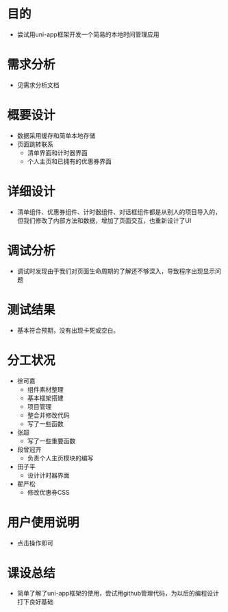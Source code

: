 # 目的
+ 尝试用uni-app框架开发一个简易的本地时间管理应用

# 需求分析
+ 见需求分析文档

# 概要设计
+ 数据采用缓存和简单本地存储
+ 页面跳转联系
	+ 清单界面和计时器界面
	+ 个人主页和已拥有的优惠券界面
	

# 详细设计
+ 清单组件、优惠券组件、计时器组件、对话框组件都是从别人的项目导入的，但我们修改了内部方法和数据，增加了页面交互，也重新设计了UI

# 调试分析
+ 调试时发现由于我们对页面生命周期的了解还不够深入，导致程序出现显示问题

# 测试结果
+ 基本符合预期，没有出现卡死或空白。
# 分工状况
+ 徐可嘉
	+ 组件素材整理
	+ 基本框架搭建
	+ 项目管理
	+ 整合并修改代码
	+ 写了一些函数
+ 张超
	+ 写了一些重要函数
+ 段曾冠齐
	+ 负责个人主页模块的编写
+ 田子平
	+ 设计计时器界面
+ 翟严松
	+ 修改优惠券CSS
# 用户使用说明
+ 点击操作即可

# 课设总结
+ 简单了解了uni-app框架的使用，尝试用github管理代码，为以后的编程设计打下良好基础